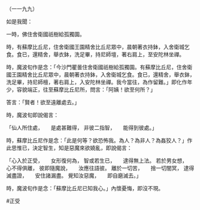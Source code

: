 （一一九九）

如是我聞：

一時，佛住舍衛國祇樹給孤獨園。

時，有蘇摩比丘尼，住舍衛國王園精舍比丘尼眾中，晨朝著衣持鉢，入舍衛城乞食。食已，還精舍，舉衣鉢，洗足畢，持尼師壇，著右肩上，至安陀林坐禪。

時，魔波旬作是念：「今沙門瞿曇住舍衛國祇樹給孤獨園。有蘇摩比丘尼，住舍衛國王園精舍比丘尼眾中，晨朝著衣持鉢，入舍衛城乞食。食已，還精舍，舉衣鉢，洗足畢，持尼師檀，著右肩上，入安陀林坐禪。我今當往，為作留難。」即化作年少，容貌端正，往至蘇摩比丘尼所，問言：「阿姨！欲至何所？」

答言：「賢者！欲至遠離處去。」

時，魔波旬即說偈言：

「仙人所住處，　　是處甚難得，
非彼二指智，　　能得到彼處。」

時，蘇摩比丘尼作是念：「此是何等？欲恐怖我。為人？為非人？為姦狡人？」作此思惟已，決定智生，知是惡魔來欲嬈亂，即說偈言：

「心入於正受，　　女形復何為，
智或若生已，　　逮得無上法。
若於男女想，　　心不得俱離，
彼即隨魔說，　　汝應往語彼。
離於一切苦，　　捨一切闇冥，
逮得滅盡證，　　安住諸漏盡。
覺知汝惡魔，　　即自磨滅去。」

時，魔波旬作是念：「蘇摩比丘尼已知我心。」內懷憂悔，即沒不現。








#正受
